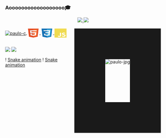 ### Aoooooooooooooooooo🎓

<div align="center">
  <a href="https://github.com/Paulo-vca">
  <img height="150em" src="https://github-readme-stats.vercel.app/api?username=Paulo-vca&show_icons=true&theme=tokyonight&include_all_commits=true&count_private=true"/>
  <img height="150em" src="https://github-readme-stats.vercel.app/api/top-langs/?username=Paulo-vca&layout=compact&langs_count=7&theme=tokyonight"/>
</div>
  
<div style="display: inline_block"><br>
  <img align="center" alt="paulo-c" height="30" width="40" src="https://cdn.jsdelivr.net/gh/devicons/devicon/icons/c/c-original.svg" />
  <img align="center" alt="paulo-HTML" height="30" width="40" src="https://raw.githubusercontent.com/devicons/devicon/master/icons/html5/html5-original.svg"/>
  <img align="center" alt="paulo-CSS" height="30" width="40" src="https://raw.githubusercontent.com/devicons/devicon/master/icons/css3/css3-original.svg"/>
  <img align="center" alt="paulo-Js" height="30" width="40" src="https://raw.githubusercontent.com/devicons/devicon/master/icons/javascript/javascript-plain.svg">
  <img align="right" alt="paulo-jpg" height="140" style="border:100px solid" src="https://media.discordapp.net/attachments/758191479725752354/978902851382300742/creation_by_adni18.jpg">
 
 
</div>
  
  ##
  
<div>
  <a href = "mailto:paulovca26@gmail.com"><img src="https://img.shields.io/badge/-Gmail-%23333?style=for-the-badge&logo=gmail&logoColor=white" target="_blank"></a>
  <a href="https://instagram.com/paulo_vca" target="_blank"><img src="https://img.shields.io/badge/-Instagram-0056D2?style=for-the-badge&logo=instagram&logoColor=white" target="_blank"></a>
  
  ! [Snake animation](https://github.com/Paulo_vca/Paulo_vca/blob/output/dist/github-contribution-grid-snake.svg)
  ! [Snake animation](https://github.com/paulo_vca/paulo_vca/blob/output/github-contribution-grid-snake.svg)
  
</div>
